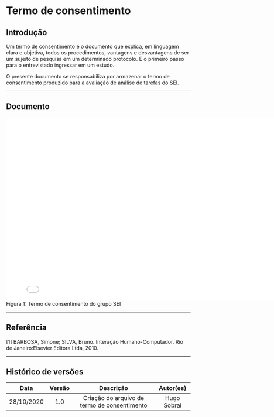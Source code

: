 # Termo de consentimento

## Introdução

Um termo de consentimento é o documento que explica, em linguagem clara e objetiva, todos os procedimentos, vantagens e desvantagens de ser um sujeito de pesquisa em um determinado protocolo. É o primeiro passo para o entrevistado ingressar em um estudo.

O presente documento se responsabiliza por armazenar o termo de consentimento produzido para a avaliação de análise de tarefas do SEI.

---

## Documento

<embed src="./assets/termo_de_consentimento_storyboard.pdf" width="800px" height="500px" />
Figura 1: Termo de consentimento do grupo SEI

---

## Referência

[1] BARBOSA, Simone; SILVA, Bruno. Interação Humano-Computador. Rio de Janeiro:Elsevier Editora Ltda, 2010.

---

## Histórico de versões

|    Data    | Versão |                  Descrição                   |  Autor(es)  |
| :--------: | :----: | :------------------------------------------: | :---------: |
| 28/10/2020 |  1.0   | Criação do arquivo de termo de consentimento | Hugo Sobral |
